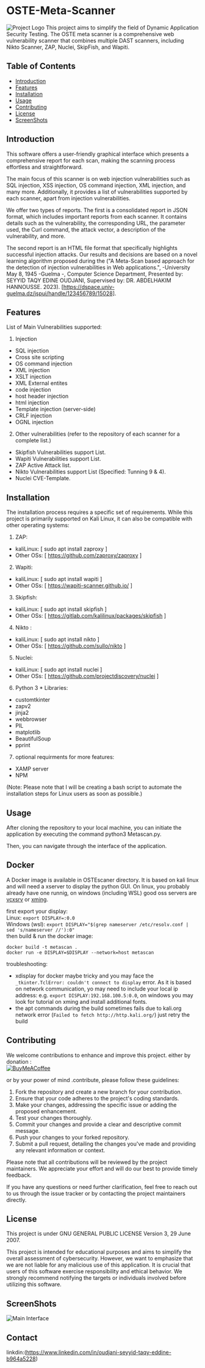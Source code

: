 
# OSTE-Meta-Scanner
![Project Logo](OSTEscaner/images/meta.png)
This project aims to simplify the field of Dynamic Application Security Testing. The OSTE meta scanner is a comprehensive web vulnerability scanner that combines multiple DAST scanners, including Nikto Scanner, ZAP, Nuclei, SkipFish, and Wapiti.


## Table of Contents

- [Introduction](#introduction)
- [Features](#features)
- [Installation](#installation)
- [Usage](#usage)
- [Contributing](#contributing)
- [License](#license)
- [ScreenShots](#ScreenShots)

## Introduction
This software offers a user-friendly graphical interface which presents a comprehensive report for each scan, making the scanning process effortless and straightforward.

The main focus of this scanner is on web injection vulnerabilities such as SQL injection, XSS injection, OS command injection, XML injection, and many more. Additionally, it provides a list of vulnerabilities supported by each scanner, apart from injection vulnerabilities.

We offer two types of reports. The first is a consolidated report in JSON format, which includes important reports from each scanner. It contains details such as the vulnerability, the corresponding URL, the parameter used, the Curl command, the attack vector, a description of the vulnerability, and more.

The second report is an HTML file format that specifically highlights successful injection attacks. Our results and decisions are based on a novel learning algorithm proposed during the ("A Meta-Scan based approach for the detection of injection vulnerabilities in Web applications.", -University May 8, 1945 -Guelma -, Computer Science Department, Presented by: SEYYID TAQY EDINE OUDJANI, Supervised by: DR. ABDELHAKIM HANNOUSSE. 2023). [https://dspace.univ-guelma.dz/jspui/handle/123456789/15028].

## Features

List of Main Vulnerabilities supported:
1. Injection
  - SQL injection
  - Cross site scripting
  - OS command injection
  - XML injection
  - XSLT injection
  - XML External entites
  - code  injection
  - host header injection
  - html injection
  - Template injection (server-side)
  - CRLF injection
  - OGNL injection 
2. Other vulnerabilities (refer to the repository of each scanner for a complete list.)
  - Skipfish Vulnerabilities support List.
  - Wapiti Vulnerabilities support List.
  - ZAP Active Attack list.
  - Nikto Vulnerabilities support List (Specified: Tunning 9 & 4).
  - Nuclei CVE-Template.
## Installation

The installation process requires a specific set of requirements. While this project is primarily supported on Kali Linux, it can also be compatible with other operating systems:

1. ZAP:
  - kaliLinux: [ sudo apt install zaproxy ]  
  - Other OSs: [ https://github.com/zaproxy/zaproxy ]
  
2. Wapiti:
  - kaliLinux: [ sudo apt install wapiti ]  
  - Other OSs: [ https://wapiti-scanner.github.io/ ]  
  
3. Skipfish:
  - kaliLinux: [ sudo apt install skipfish ]  
  - Other OSs: [ https://gitlab.com/kalilinux/packages/skipfish ]  
    
4. Nikto :
  - kaliLinux: [ sudo apt install nikto ]  
  - Other OSs: [ https://github.com/sullo/nikto ]  

5. Nuclei:
  - kaliLinux: [ sudo apt install nuclei ]  
  - Other OSs: [ https://github.com/projectdiscovery/nuclei ]  

6. Python 3 * Libraries:
  - customtkinter 
  - zapv2
  - jinja2
  - webbrowser
  - PIL
  - matplotlib
  - BeautifulSoup
  - pprint

7. optional requirments for more features:
  - XAMP server   
  - NPM  

(Note: Please note that I will be creating a bash script to automate the installation steps for Linux users as soon as possible.)
  
## Usage

After cloning the repository to your local machine, you can initiate the application by executing the command python3 Metascan.py. 

Then, you can navigate through the interface of the application.

## Docker

A Docker image is available in OSTEscaner directory. It is based on kali linux and will need a xserver to display the python GUI.
On linux, you probably already have one runnig, on windows (including WSL) good oss servers are [vcxsrv](https://sourceforge.net/projects/vcxsrv/) or [xming](https://sourceforge.net/projects/xming/).
  
first export your display:  
Linux: `export DISPLAY=:0.0`  
Windows (wsl): `export DISPLAY="$(grep nameserver /etc/resolv.conf | sed 's/nameserver //'):0"`  
then build & run the docker image:  
```
docker build -t metascan .
docker run -e DISPLAY=$DISPLAY --network=host metascan
```

troubleshooting: 
- xdisplay for docker maybe tricky and you may face the `_tkinter.TclError: couldn't connect to display` error. As it is based on network communication, yo may need to include your local ip address: e.g. `export DISPLAY:192.168.100.5:0.0`, on windows you may look for tutorial on xming and install additional fonts.
- the apt commands during the build sometimes fails due to kali.org network error (`Failed to fetch http://http.kali.org/`) just retry the build

## Contributing

We welcome contributions to enhance and improve this project. 
either by donation :  
  [![BuyMeACoffee](https://img.shields.io/badge/Buy%20Me%20a%20Coffee-ffdd00?style=for-the-badge&logo=buy-me-a-coffee&logoColor=black)](https://www.buymeacoffee.com/oudjanisaye)
 
or by your power of mind .contribute, please follow these guidelines:

   1. Fork the repository and create a new branch for your contribution.
   2. Ensure that your code adheres to the project's coding standards.
   3. Make your changes, addressing the specific issue or adding the proposed enhancement.
   4. Test your changes thoroughly.
   5. Commit your changes and provide a clear and descriptive commit message.
   6. Push your changes to your forked repository.
   7. Submit a pull request, detailing the changes you've made and providing any relevant information or context.

Please note that all contributions will be reviewed by the project maintainers. We appreciate your effort and will do our best to provide timely feedback.

If you have any questions or need further clarification, feel free to reach out to us through the issue tracker or by contacting the project maintainers directly.

## License

This project is under  GNU GENERAL PUBLIC LICENSE Version 3, 29 June 2007.

This project is intended for educational purposes and aims to simplify the overall assessment of cybersecurity. However, we want to emphasize that we are not liable for any malicious use of this application. It is crucial that users of this software exercise responsibility and ethical behavior. We strongly recommend notifying the targets or individuals involved before utilizing this software.

## ScreenShots 
![Main Interface ](ScreenShots/Screenshot_2023-05-31_15-09-04.png)

## Contact
   linkdin:(https://www.linkedin.com/in/oudjani-seyyid-taqy-eddine-b964a5228)

